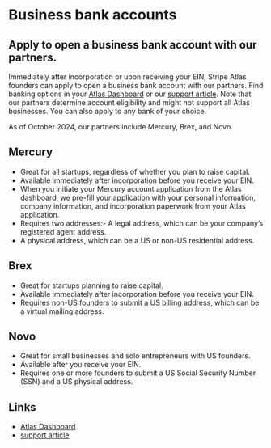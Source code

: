# Business bank accounts

## Apply to open a business bank account with our partners.

Immediately after incorporation or upon receiving your EIN, Stripe Atlas
founders can apply to open a business bank account with our partners. Find
banking options in your [Atlas Dashboard](https://dashboard.stripe.com/atlas) or
our [support
article](https://support.stripe.com/questions/stripe-atlas-perks-partners). Note
that our partners determine account eligibility and might not support all Atlas
businesses. You can also apply to any bank of your choice.

As of October 2024, our partners include Mercury, Brex, and Novo.

## Mercury

- Great for all startups, regardless of whether you plan to raise capital.
- Available immediately after incorporation before you receive your EIN.
- When you initiate your Mercury account application from the Atlas dashboard,
we pre-fill your application with your personal information, company
information, and incorporation paperwork from your Atlas application.
- Requires two addresses:- A legal address, which can be your company’s
registered agent address.
- A physical address, which can be a US or non-US residential address.

## Brex

- Great for startups planning to raise capital.
- Available immediately after incorporation before you receive your EIN.
- Requires non-US founders to submit a US billing address, which can be a
virtual mailing address.

## Novo

- Great for small businesses and solo entrepreneurs with US founders.
- Available after you receive your EIN.
- Requires one or more founders to submit a US Social Security Number (SSN) and
a US physical address.

## Links

- [Atlas Dashboard](https://dashboard.stripe.com/atlas)
- [support
article](https://support.stripe.com/questions/stripe-atlas-perks-partners)